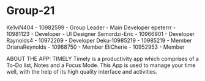 # Group-21
Ke1viN404 - 10982599 -  Group Leader - Main Developer
epeterrr - 10981123 - Developer - UI Designer
Semordzi-Eric - 10966901 - Developer
Raynolds4 - 10972269 - Developer
Deku-10985219 - 10985219 - Member 
OrianaReynolds - 10968750 - Member
EliCherie - 10952953 - Member

ABOUT THE APP: TIMELY
Timely is a productivity app which comprises of a To-Do list, Notes and a  Focus Mode. This App is used to manage your time well, with the help of its high quality interface and activities.
